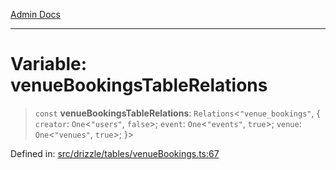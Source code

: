 [Admin Docs](/)

***

# Variable: venueBookingsTableRelations

> `const` **venueBookingsTableRelations**: `Relations`\<`"venue_bookings"`, \{ `creator`: `One`\<`"users"`, `false`\>; `event`: `One`\<`"events"`, `true`\>; `venue`: `One`\<`"venues"`, `true`\>; \}\>

Defined in: [src/drizzle/tables/venueBookings.ts:67](https://github.com/PalisadoesFoundation/talawa-api/blob/04adcbca27f07ca5c0bffce211b6e6b77a1828ce/src/drizzle/tables/venueBookings.ts#L67)
